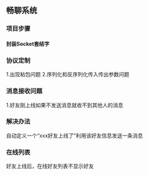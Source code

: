 ## 畅聊系统
### 项目步骤
#### 封装Socket套结字


### 协议定制
1.出现粘包问题
2.序列化和反序列化传入传出参数问题

### 消息接收问题
1.好友刚上线如果不发送消息就收不到其他人的消息

### 解决办法
自动定义一个“xxx好友上线了”利用该好友信息发送一条消息

### 在线列表
 好友上线后，在线好友列表不显示好友

